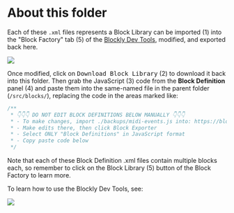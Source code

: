 # About this folder

Each of these `.xml` files represents a Block Library can be imported (1) into the "Block Factory" tab (5) of the [Blockly Dev Tools](https://blockly-demo.appspot.com/static/demos/blockfactory/index.html), modified, and exported back here.

[![](https://i.imgur.com/p3OIUUy.jpg)](https://blockly-demo.appspot.com/static/demos/blockfactory/index.html)

Once modified, click on <kbd>Download Block Library</kbd> (2) to download it back into this folder. Then grab the JavaScript (3) code from the **Block Definition** panel (4) and paste them into the same-named file in the parent folder (`/src/blocks/`), replacing the code in the areas marked like:

```js
/**
 * 👇👇👇 DO NOT EDIT BLOCK DEFINITIONS BELOW MANUALLY 👇👇👇
 * - To make changes, import ./backups/midi-events.js into: https://blockly-demo.appspot.com/static/demos/blockfactory/index.html
 * - Make edits there, then click Block Exporter
 * - Select ONLY "Block Definitions" in JavaScript format
 * - Copy paste code below
 */
```

Note that each of these Block Definition .xml files contain multiple blocks each, so remember to click on the Block Library (5) button of the Block Factory to learn more.

To learn how to use the Blockly Dev Tools, see:

[![](https://img.youtube.com/vi/s2_xaEvcVI0/0.jpg)](https://www.youtube.com/watch?v=s2_xaEvcVI0)